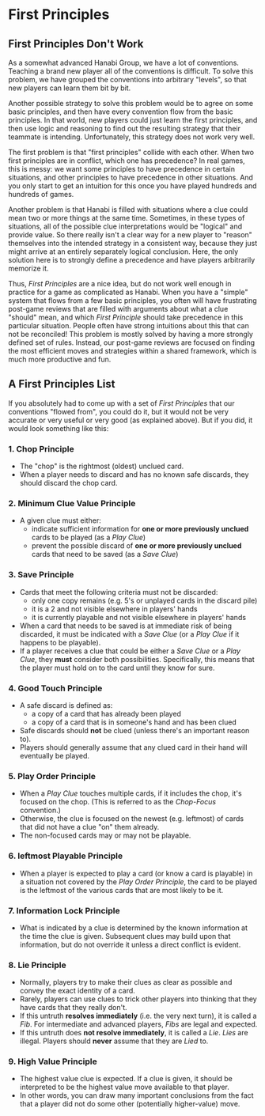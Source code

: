 # First Principles

## First Principles Don't Work

As a somewhat advanced Hanabi Group, we have a lot of conventions. Teaching a brand new player all of the conventions is difficult. To solve this problem, we have grouped the conventions into arbitrary "levels", so that new players can learn them bit by bit.

Another possible strategy to solve this problem would be to agree on some basic principles, and then have every convention flow from the basic principles. In that world, new players could just learn the first principles, and then use logic and reasoning to find out the resulting strategy that their teammate is intending. Unfortunately, this strategy does not work very well.

The first problem is that "first principles" collide with each other. When two first principles are in conflict, which one has precedence? In real games, this is messy: we want some principles to have precedence in certain situations, and other principles to have precedence in other situations. And you only start to get an intuition for this once you have played hundreds and hundreds of games.

Another problem is that Hanabi is filled with situations where a clue could mean two or more things at the same time. Sometimes, in these types of situations, all of the possible clue interpretations would be "logical" and provide value. So there really isn't a clear way for a new player to "reason" themselves into the intended strategy in a consistent way, because they just might arrive at an entirely separately logical conclusion. Here, the only solution here is to strongly define a precedence and have players arbitrarily memorize it.

Thus, _First Principles_ are a nice idea, but do not work well enough in practice for a game as complicated as Hanabi. When you have a "simple" system that flows from a few basic principles, you often will have frustrating post-game reviews that are filled with arguments about what a clue "should" mean, and which _First Principle_ should take precedence in this particular situation. People often have strong intuitions about this that can not be reconciled! This problem is mostly solved by having a more strongly defined set of rules. Instead, our post-game reviews are focused on finding the most efficient moves and strategies within a shared framework, which is much more productive and fun.

## A First Principles List

If you absolutely had to come up with a set of _First Principles_ that our conventions "flowed from", you could do it, but it would not be very accurate or very useful or very good (as explained above). But if you did, it would look something like this:

### 1. Chop Principle

- The "chop" is the rightmost (oldest) unclued card.
- When a player needs to discard and has no known safe discards, they should discard the chop card.

### 2. Minimum Clue Value Principle

- A given clue must either:
  - indicate sufficient information for **one or more previously unclued** cards to be played (as a _Play Clue_)
  - prevent the possible discard of **one or more previously unclued** cards that need to be saved (as a _Save Clue_)

### 3. Save Principle

- Cards that meet the following criteria must not be discarded:
  - only one copy remains (e.g. 5's or unplayed cards in the discard pile)
  - it is a 2 and not visible elsewhere in players' hands
  - it is currently playable and not visible elsewhere in players' hands
- When a card that needs to be saved is at immediate risk of being discarded, it must be indicated with a _Save Clue_ (or a _Play Clue_ if it happens to be playable).
- If a player receives a clue that could be either a _Save Clue_ or a _Play Clue_, they **must** consider both possibilities. Specifically, this means that the player must hold on to the card until they know for sure.

### 4. Good Touch Principle

- A safe discard is defined as:
  - a copy of a card that has already been played
  - a copy of a card that is in someone's hand and has been clued
- Safe discards should **not** be clued (unless there's an important reason to).
- Players should generally assume that any clued card in their hand will eventually be played.

### 5. Play Order Principle

- When a _Play Clue_ touches multiple cards, if it includes the chop, it's focused on the chop. (This is referred to as the _Chop-Focus_ convention.)
- Otherwise, the clue is focused on the newest (e.g. leftmost) of cards that did not have a clue "on" them already.
- The non-focused cards may or may not be playable.

### 6. leftmost Playable Principle

- When a player is expected to play a card (or know a card is playable) in a situation not covered by the _Play Order Principle_, the card to be played is the leftmost of the various cards that are most likely to be it.

### 7. Information Lock Principle

- What is indicated by a clue is determined by the known information at the time the clue is given. Subsequent clues may build upon that information, but do not override it unless a direct conflict is evident.

### 8. Lie Principle

- Normally, players try to make their clues as clear as possible and convey the exact identity of a card.
- Rarely, players can use clues to trick other players into thinking that they have cards that they really don't.
- If this untruth **resolves immediately** (i.e. the very next turn), it is called a _Fib_. For intermediate and advanced players, _Fibs_ are legal and expected.
- If this untruth does **not resolve immediately**, it is called a _Lie_. _Lies_ are illegal. Players should **never** assume that they are _Lied_ to.

### 9. High Value Principle

- The highest value clue is expected. If a clue is given, it should be interpreted to be the highest value move available to that player.
- In other words, you can draw many important conclusions from the fact that a player did not do some other (potentially higher-value) move.
